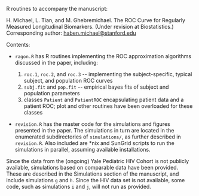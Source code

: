 R routines to accompany the manuscript:

H. Michael, L. Tian, and M. Ghebremichael. The ROC Curve for Regularly Measured Longitudinal Biomarkers. (Under revision at Biostatistics.)
Corresponding author: haben.michael@stanford.edu

Contents:

* `ragon.R` has R routines implementing the ROC approximation algorithms discussed in the paper, including:
	1. `roc.1`, `roc.2`, and `roc.3` -- implementing the subject-specific, typical subject, and population ROC curves
	2. `subj.fit` and `pop.fit` -- empirical bayes fits of subject and population parameters
	3. classes `Patient` and `PatientROC` encapsulating patient data and a patient ROC; plot and other routines have been overloaded for these classes
	
* `revision.R` has the master code for the simulations and figures presented in the paper. The simulations in turn are located in the enumerated subdirectories of `simulations/`, as further described in `revision.R`. Also included are *nix and SunGrid scripts to run the simulations in parallel, assuming available installations.

Since the data from the (ongoing) Yale Pediatric HIV Cohort is not publicly available, simulations based on comparable data have been provided. These are described in the Simulations section of the manuscript, and include simulations `g` and `h`. Since the HIV data set is not available, some code, such as simulations `i` and `j`, will not run as provided.
